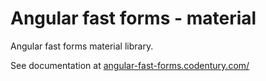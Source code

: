 # Angular fast forms - material

Angular fast forms material library.

See documentation at [angular-fast-forms.codentury.com/](https://angular-fast-forms.codentury.com)
